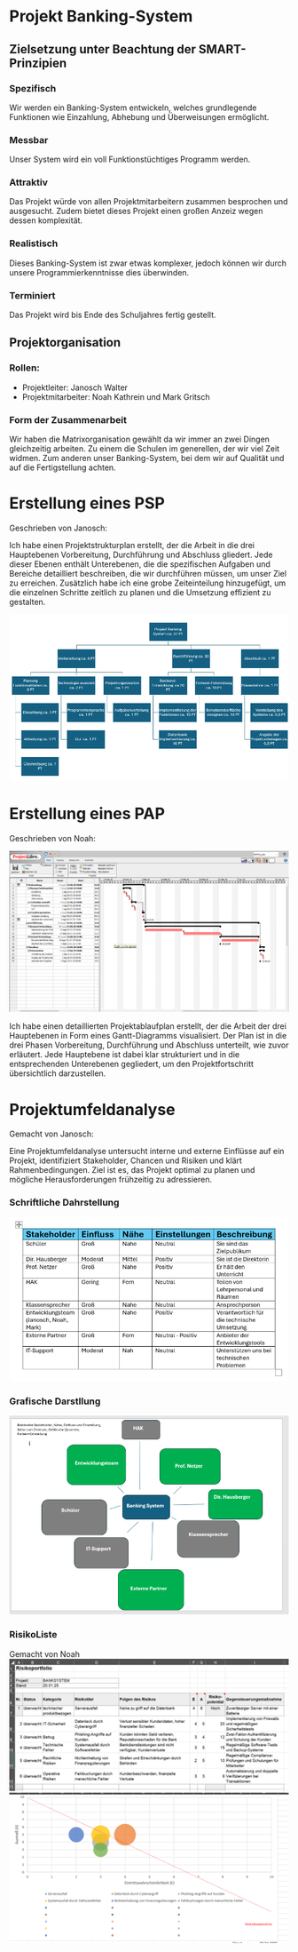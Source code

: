 # Projekt Banking-System

## Zielsetzung unter Beachtung der SMART-Prinzipien

### Spezifisch
Wir werden ein Banking-System entwickeln, welches grundlegende Funktionen wie Einzahlung, Abhebung und Überweisungen ermöglicht.

### Messbar
Unser System wird ein voll Funktionstüchtiges Programm werden.

### Attraktiv
Das Projekt würde von allen Projektmitarbeitern zusammen besprochen und ausgesucht. Zudem bietet dieses Projekt einen großen Anzeiz wegen dessen komplexität.

### Realistisch

Dieses Banking-System ist zwar etwas komplexer, jedoch können wir durch unsere Programmierkenntnisse dies überwinden. 

### Terminiert

Das Projekt wird bis Ende des Schuljahres fertig gestellt.

## Projektorganisation

### Rollen:

 - Projektleiter: Janosch Walter
 - Projektmitarbeiter: Noah Kathrein und Mark Gritsch

### Form der Zusammenarbeit

Wir haben die Matrixorganisation gewählt da wir immer an zwei Dingen gleichzeitig arbeiten. Zu einem die Schulen im generellen, der wir viel Zeit widmen. Zum anderen unser Banking-System, bei dem wir auf Qualität und auf die Fertigstellung achten.

# Erstellung eines PSP

Geschrieben von Janosch:

Ich habe einen Projektstrukturplan erstellt, der die Arbeit in die drei Hauptebenen Vorbereitung, Durchführung und Abschluss gliedert. Jede dieser Ebenen enthält Unterebenen, die die spezifischen Aufgaben und Bereiche detailliert beschreiben, die wir durchführen müssen, um unser Ziel zu erreichen. Zusätzlich habe ich eine grobe Zeiteinteilung hinzugefügt, um die einzelnen Schritte zeitlich zu planen und die Umsetzung effizient zu gestalten.

![PSP Bankingsystem](PSP_Banking_system.png)
# Erstellung eines PAP
Geschrieben von Noah:

![img_2.png](img_2.png)

Ich habe einen detaillierten Projektablaufplan erstellt, der die Arbeit der drei Hauptebenen in Form eines Gantt-Diagramms visualisiert. Der Plan ist in die drei Phasen Vorbereitung, Durchführung und Abschluss unterteilt, wie zuvor erläutert. Jede Hauptebene ist dabei klar strukturiert und in die entsprechenden Unterebenen gegliedert, um den Projektfortschritt übersichtlich darzustellen.

# Projektumfeldanalyse

Gemacht von Janosch:


Eine Projektumfeldanalyse untersucht interne und externe Einflüsse auf ein Projekt, identifiziert Stakeholder, Chancen und Risiken und klärt Rahmenbedingungen. Ziel ist es, das Projekt optimal zu planen und mögliche Herausforderungen frühzeitig zu adressieren.

### Schriftliche Dahrstellung

![img 3.png](img%203.png)

### Grafische Darstllung

![img 4.png](img%204.png)

### RisikoListe
Gemacht von Noah
![img_3.png](img_3.png)
![img_4.png](img_4.png)


 






